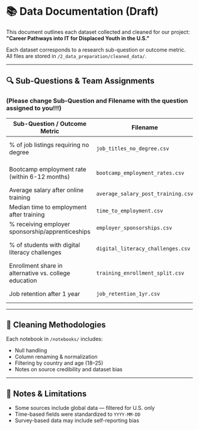 # 📚 Data Documentation (Draft)

This document outlines each dataset collected and cleaned for our project:  
**"Career Pathways into IT for Displaced Youth in the U.S."**

Each dataset corresponds to a research sub-question or outcome metric.  
All files are stored in `/2_data_preparation/cleaned_data/`.

---

## 🔍 Sub-Questions & Team Assignments

### (Please change Sub-Question and Filename with the question assigned to you!!!)

| Sub-Question / Outcome Metric                          | Filename                         | Assigned Member   | Source|
|--------------------------------------------------------|----------------------------------|----------------------------|----------------------------------------------|
| % of job listings requiring no degree                  | `job_titles_no_degree.csv`       | Nelson Fodjo Kamdoum       | [Indeed API](link) or scraped CSV            |
| Bootcamp employment rate (within 6-12 months)          | `bootcamp_employment_rates.csv`  | Khadija al Ramlawi         | [CourseReport](link) or bootcamp survey data |
| Average salary after online training                   | `average_salary_post_training.csv`| Sara Şahin                 | [PayScale or Glassdoor](link)                |
| Median time to employment after training               | `time_to_employment.csv`         | Shayma Mohamed             | [LinkedIn reports](link)                     |
| % receiving employer sponsorship/apprenticeships       | `employer_sponsorships.csv`      | Olubusayo Solola           | [Workforce Dev Study](link)                  |
| % of students with digital literacy challenges         | `digital_literacy_challenges.csv`| Yevheniia Rudenko          | [UNHCR EdTech Report](link)                  |
| Enrollment share in alternative vs. college education  | `training_enrollment_split.csv`  | Niloufar Ahmadi            | [National Education Survey](link)            |
| Job retention after 1 year                             | `job_retention_1yr.csv`          | Yuri Spizhovyi             | [TechHire Data](link)                        |

---

## 🧼 Cleaning Methodologies

Each notebook in `/notebooks/` includes:

- Null handling
- Column renaming & normalization
- Filtering by country and age (18–25)
- Notes on source credibility and dataset bias

---

## 🧩 Notes & Limitations

- Some sources include global data — filtered for U.S. only
- Time-based fields were standardized to `YYYY-MM-DD`
- Survey-based data may include self-reporting bias
